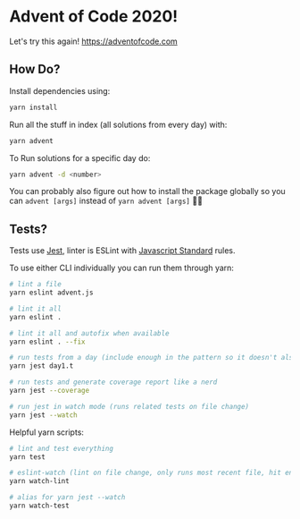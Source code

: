 # Advent of Code 2020!

Let's try this again! https://adventofcode.com

## How Do?

Install dependencies using:
```sh
yarn install
```

Run all the stuff in index (all solutions from every day) with:
```sh
yarn advent
```

To Run solutions for a specific day do:
```sh
yarn advent -d <number>
```

You can probably also figure out how to install the package globally so you can `advent [args]` instead of `yarn advent [args]` 🤷🏻
## Tests?

Tests use [Jest](https://jestjs.io/docs/en/getting-started.html), linter is ESLint with [Javascript Standard](https://standardjs.com/index.html) rules.

To use either CLI individually you can run them through yarn:
```sh
# lint a file
yarn eslint advent.js

# lint it all
yarn eslint .

# lint it all and autofix when available
yarn eslint . --fix

# run tests from a day (include enough in the pattern so it doesn't also run day10, day11 when you put 'day1')
yarn jest day1.t

# run tests and generate coverage report like a nerd
yarn jest --coverage

# run jest in watch mode (runs related tests on file change)
yarn jest --watch
```

Helpful yarn scripts:
```sh
# lint and test everything
yarn test

# eslint-watch (lint on file change, only runs most recent file, hit enter to run everything)
yarn watch-lint

# alias for yarn jest --watch
yarn watch-test
```
